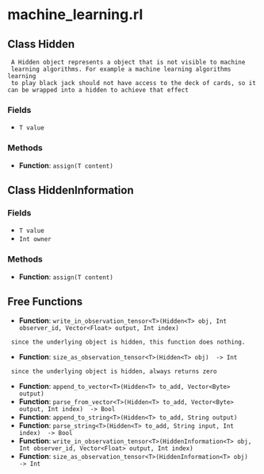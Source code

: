# machine_learning.rl

## Class Hidden


```text
 A Hidden object represents a object that is not visible to machine
 learning algorithms. For example a machine learning algorithms learning
 to play black jack should not have access to the deck of cards, so it can be wrapped into a hidden to achieve that effect

```

### Fields
- `T value`

### Methods
- **Function**: `assign(T content) `

## Class HiddenInformation

### Fields
- `T value`
- `Int owner`

### Methods
- **Function**: `assign(T content) `

## Free Functions

- **Function**: `write_in_observation_tensor<T>(Hidden<T> obj, Int observer_id, Vector<Float> output, Int index) `

```text
 since the underlying object is hidden, this function does nothing.

```

- **Function**: `size_as_observation_tensor<T>(Hidden<T> obj)  -> Int`

```text
 since the underlying object is hidden, always returns zero 

```

- **Function**: `append_to_vector<T>(Hidden<T> to_add, Vector<Byte> output) `
- **Function**: `parse_from_vector<T>(Hidden<T> to_add, Vector<Byte> output, Int index)  -> Bool`
- **Function**: `append_to_string<T>(Hidden<T> to_add, String output) `
- **Function**: `parse_string<T>(Hidden<T> to_add, String input, Int index)  -> Bool`
- **Function**: `write_in_observation_tensor<T>(HiddenInformation<T> obj, Int observer_id, Vector<Float> output, Int index) `
- **Function**: `size_as_observation_tensor<T>(HiddenInformation<T> obj)  -> Int`

